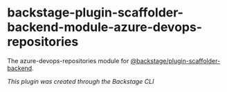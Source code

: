 # backstage-plugin-scaffolder-backend-module-azure-devops-repositories

The azure-devops-repositories module for [@backstage/plugin-scaffolder-backend](https://www.npmjs.com/package/@backstage/plugin-scaffolder-backend).

_This plugin was created through the Backstage CLI_
